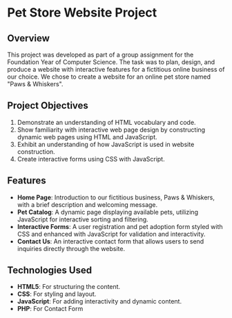 
# Pet Store Website Project

## Overview
This project was developed as part of a group assignment for the Foundation Year of Computer Science. The task was to plan, design, and produce a website with interactive features for a fictitious online business of our choice. We chose to create a website for an online pet store named "Paws & Whiskers".

## Project Objectives
1. Demonstrate an understanding of HTML vocabulary and code.
2. Show familiarity with interactive web page design by constructing dynamic web pages using HTML and JavaScript.
3. Exhibit an understanding of how JavaScript is used in website construction.
4. Create interactive forms using CSS with JavaScript.

## Features
- **Home Page**: Introduction to our fictitious business, Paws & Whiskers, with a brief description and welcoming message.
- **Pet Catalog**: A dynamic page displaying available pets, utilizing JavaScript for interactive sorting and filtering.
- **Interactive Forms**: A user registration and pet adoption form styled with CSS and enhanced with JavaScript for validation and interactivity.
- **Contact Us**: An interactive contact form that allows users to send inquiries directly through the website.

## Technologies Used
- **HTML5**: For structuring the content.
- **CSS**: For styling and layout.
- **JavaScript**: For adding interactivity and dynamic content.
- **PHP**: For Contact Form
